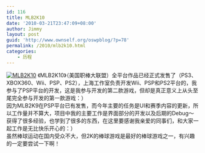 ```yaml
---
id: 116
title: MLB2K10
date: '2010-03-21T23:47:09+08:00'
author: Jimmy
layout: post
guid: 'http://www.ownself.org/oswpblog/?p=78'
permalink: /2010/mlb2k10.html
categories:
    - 历程
---
```


[![MLB2K10](http://www.ownself.org/blog/wp-content/uploads/2010/MLB2K10_150D9/MLB2K10_thumb.jpg "MLB2K10")](http://www.ownself.org/blog/wp-content/uploads/2010/MLB2K10_150D9/MLB2K10.jpg) 《MLB2K10》（美国职棒大联盟）全平台作品已经正式发售了（PS3、XBOX360、Wii、PSP、PS2），上海工作室负责开发Wii、PSP和PS2平台的，我参与了PSP平台的开发，这是我参与开发的第二款游戏，但却是真正意义上从头至尾完全参与开发的第一款游戏：）   
 因为MLB2K9在PSP平台已有发售，而今年主要的任务是UI和赛季内容的更新，所以工作量并不算大，项目中我的主要工作是界面部分的开发以及后期的Debug～   
 获得了很多经验，也学到了很多的东西，在这里要感谢我亲爱的同事们，和大家一起工作是无比快乐开心的：）   
 虽然棒球运动在国内受众不大，但2K的棒球游戏是最好的棒球游戏之一，有兴趣的一定要尝试一下啊！